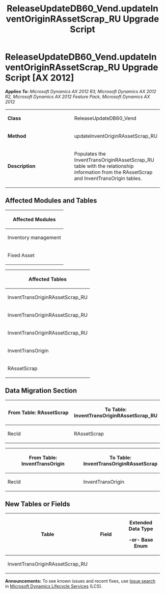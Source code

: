 ﻿---
title: ReleaseUpdateDB60_Vend.updateInventOriginRAssetScrap_RU Upgrade Script
TOCTitle: ReleaseUpdateDB60_Vend.updateInventOriginRAssetScrap_RU Upgrade Script
ms:assetid: 7c51a4a6-5e45-2a80-acb3-9924c9d1e1cc
ms:mtpsurl: https://msdn.microsoft.com/en-us/library/JJ719472(v=AX.60)
ms:contentKeyID: 49709262
ms.date: 05/18/2015
mtps_version: v=AX.60
---

# ReleaseUpdateDB60\_Vend.updateInventOriginRAssetScrap\_RU Upgrade Script [AX 2012]


_**Applies To:** Microsoft Dynamics AX 2012 R3, Microsoft Dynamics AX 2012 R2, Microsoft Dynamics AX 2012 Feature Pack, Microsoft Dynamics AX 2012_

<table>
<colgroup>
<col style="width: 50%" />
<col style="width: 50%" />
</colgroup>
<tbody>
<tr class="odd">
<td><p><strong>Class</strong></p></td>
<td><p>ReleaseUpdateDB60_Vend</p></td>
</tr>
<tr class="even">
<td><p><strong>Method</strong></p></td>
<td><p>updateInventOriginRAssetScrap_RU</p></td>
</tr>
<tr class="odd">
<td><p><strong>Description</strong></p></td>
<td><p>Populates the InventTransOriginRAssetScrap_RU table with the relationship information from the RAssetScrap and InventTransOrigin tables.</p></td>
</tr>
</tbody>
</table>


## Affected Modules and Tables

<table>
<colgroup>
<col style="width: 100%" />
</colgroup>
<thead>
<tr class="header">
<th><p>Affected Modules</p></th>
</tr>
</thead>
<tbody>
<tr class="odd">
<td><p>Inventory management</p></td>
</tr>
<tr class="even">
<td><p>Fixed Asset</p></td>
</tr>
</tbody>
</table>


<table>
<colgroup>
<col style="width: 100%" />
</colgroup>
<thead>
<tr class="header">
<th><p>Affected Tables</p></th>
</tr>
</thead>
<tbody>
<tr class="odd">
<td><p>InventTransOriginRAssetScrap_RU</p></td>
</tr>
<tr class="even">
<td><p>InventTransOriginRAssetScrap_RU</p></td>
</tr>
<tr class="odd">
<td><p>InventTransOriginRAssetScrap_RU</p></td>
</tr>
<tr class="even">
<td><p>InventTransOrigin</p></td>
</tr>
<tr class="odd">
<td><p>RAssetScrap</p></td>
</tr>
</tbody>
</table>


## Data Migration Section

<table>
<colgroup>
<col style="width: 50%" />
<col style="width: 50%" />
</colgroup>
<thead>
<tr class="header">
<th><p>From Table: RAssetScrap</p></th>
<th><p>To Table: InventTransOriginRAssetScrap_RU</p></th>
</tr>
</thead>
<tbody>
<tr class="odd">
<td><p>RecId</p></td>
<td><p>RAssetScrap</p></td>
</tr>
</tbody>
</table>


<table>
<colgroup>
<col style="width: 50%" />
<col style="width: 50%" />
</colgroup>
<thead>
<tr class="header">
<th><p>From Table: InventTransOrigin</p></th>
<th><p>To Table: InventTransOriginRAssetScrap</p></th>
</tr>
</thead>
<tbody>
<tr class="odd">
<td><p>RecId</p></td>
<td><p>InventTransOrigin</p></td>
</tr>
</tbody>
</table>


## New Tables or Fields

<table>
<colgroup>
<col style="width: 33%" />
<col style="width: 33%" />
<col style="width: 33%" />
</colgroup>
<thead>
<tr class="header">
<th><p>Table</p></th>
<th><p>Field</p></th>
<th><p>Extended Data Type</p>
<p>-or- Base Enum</p></th>
</tr>
</thead>
<tbody>
<tr class="odd">
<td><p>InventTransOriginRAssetScrap_RU</p></td>
<td><p></p></td>
<td><p></p></td>
</tr>
</tbody>
</table>

  
**Announcements:** To see known issues and recent fixes, use [Issue search](http://go.microsoft.com/fwlink/?linkid=389258) in [Microsoft Dynamics Lifecycle Services](http://go.microsoft.com/fwlink/?linkid=306505) (LCS).


